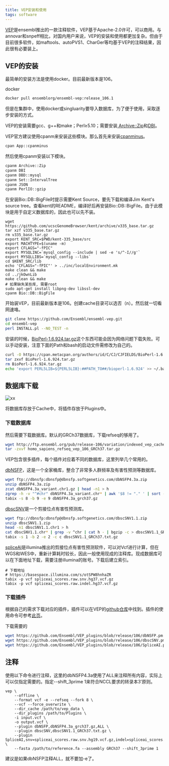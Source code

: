 ```yaml
---
title: VEP安装和使用
tags: software
---
```


[VEP](https://asia.ensembl.org/info/docs/tools/vep/index.html)是ensembl推出的一款注释软件，VEP基于Apache-2.0许可，可以商用。与annovar和snpeff相比，对国内用户来说，VEP的安装和使用都更加复杂。但由于目前很多软件，如maftools、autoPVS1、CharGer等均基于VEP的注释结果，因此很有必要装上。


## VEP的安装
最简单的安装方法是使用docker。目前最新版本是106。

docker
```bash
docker pull ensemblorg/ensembl-vep:release_106.1
```

但是在集群中，使用docker或singluarity要导入数据库，为了便于使用，采取逐步安装的方式。

VEP的安装需要gcc、g++和make；Perl≥5.10；需要安装[ Archive::Zip](https://metacpan.org/pod/Archive::Zip)和[DBI](https://metacpan.org/pod/DBI)。

VEP官方建议使用cpanm来安装这些模块。那么首先来安装[cpanminus](http://search.cpan.org/~miyagawa/Menlo-1.9003/script/cpanm-menlo)。

```bash
cpan App::cpanminus
```

然后使用cpanm安装以下模块。
```bash
cpanm Archive::Zip
cpanm DBI
cpanm DBD::mysql
cpanm Set::IntervalTree
cpanm JSON
cpanm PerlIO::gzip
```

在安装Bio::DB::BigFile时提示需要Kent Source，要先下载和编译Jim Kent's source tree。查看kent的README，编译好后再安装Bio::DB::BigFile。由于此模块是用于自定义数据库的，因此也可以先不装。
```
wget https://github.com/ucscGenomeBrowser/kent/archive/v335_base.tar.gz
tar xzf v335_base.tar.gz
rm v335_base.tar.gz
export KENT_SRC=$PWD/kent-335_base/src
export MACHTYPE=$(uname -m)
export CFLAGS="-fPIC"
export MYSQLINC=`mysql_config --include | sed -e 's/^-I//g'`
export MYSQLLIBS=`mysql_config --libs`
cd $KENT_SRC/lib
echo 'CFLAGS="-fPIC"' > ../inc/localEnvironment.mk
make clean && make
cd ../jkOwnLib
make clean && make
# 如果缺失某些库, 需要root
sudo apt-get install libpng-dev libssl-dev
cpanm Bio::DB::BigFile
```


开始装VEP，目前最新版本是106。创建cache目录可以选否（n）。然后就一切看网速咯。
```bash
git clone https://github.com/Ensembl/ensembl-vep.git
cd ensembl-vep
perl INSTALL.pl --NO_TEST -n
```

安装的时候，[BioPerl-1.6.924.tar.gz](https://cpan.metacpan.org/authors/id/C/CJ/CJFIELDS/BioPerl-1.6.924.tar.gz)这个东西可能会因为网络问题下载失败。可以手动安装，注意下面的Path和bash的启动文件需修改为自己的。
```bash
curl -O https://cpan.metacpan.org/authors/id/C/CJ/CJFIELDS/BioPerl-1.6.924.tar.gz
tar zxvf BioPerl-1.6.924.tar.gz
rm BioPerl-1.6.924.tar.gz
echo 'export PERL5LIB=${PERL5LIB}:##PATH_TO##/bioperl-1.6.924' >> ~/.bash_profile
```



## 数据库下载
![xx](http://asia.ensembl.org/info/docs/tools/vep/script/VEP_docker_local_setup.png)

将数据库存放于Cache中，将插件存放于Plugins中。


### 下载数据库

然后需要下载数据库。默认的GRCh37数据库，下载refseq的够用了。

```bash
wget http://ftp.ensembl.org/pub/release-106/variation/indexed_vep_cache/homo_sapiens_refseq_vep_106_GRCh37.tar.gz
tar -zxvf homo_sapiens_refseq_vep_106_GRCh37.tar.gz
```

VEP包含很多插件，每个插件对应着不同的数据库，这里列举几个常用的。

[dbNSFP](https://sites.google.com/site/jpopgen/dbNSFP)，这是一个全家桶库，整合了非常多人群频率及有害性预测等数据库。
```bash
wget ftp://dbnsfp:dbnsfp@dbnsfp.softgenetics.com/dbNSFP4.3a.zip
unzip dbNSFP4.3a.zip
zcat dbNSFP4.3a_variant.chr1.gz | head -n1 > h
zgrep -h -v "^#chr" dbNSFP4.3a_variant.chr* | awk '$8 != "." ' | sort -T /path/to/tmp_folder -k8,8 -k9,9n - | cat h - | bgzip -c > dbNSFP4.3a_grch37.gz
tabix -s 8 -b 9 -e 9 dbNSFP4.3a_grch37.gz
```

[dbscSNV](http://www.liulab.science/dbscsnv.html)是一个剪接位点有害性预测库。
```bash
wget ftp://dbnsfp:dbnsfp@dbnsfp.softgenetics.com/dbscSNV1.1.zip
unzip dbscSNV1.1.zip
head -n1 dbscSNV1.1.chr1 > h
cat dbscSNV1.1.chr* | grep -v ^chr | cat h - | bgzip -c > dbscSNV1.1_GRCh37.txt.gz
tabix -s 1 -b 2 -e 2 -c c dbscSNV1.1_GRCh37.txt.gz
```

[spliceAI](https://github.com/Illumina/SpliceAI)是illumina推出的剪接位点有害性预测软件，可以对Vcf进行计算，但在WGS和WES中，重新计算耗时较长，因此一般使用现成的注释库。现成数据库可以在下面地址下载，需要注册illumina的账号。下载后建立索引。
```
# 下载地址
# https://basespace.illumina.com/s/otSPW8hnhaZR
tabix -p vcf spliceai_scores.raw.snv.hg37.vcf.gz
tabix -p vcf spliceai_scores.raw.indel.hg37.vcf.gz
```

### 下载插件
根据自己的需求下载对应的插件，插件可以在VEP的[github仓库](https://github.com/Ensembl/VEP_plugins)中找到。插件的使用命令可参考[此页](https://asia.ensembl.org/info/docs/tools/vep/script/vep_plugins.html)。

下载需要的
```bash
wget https://github.com/Ensembl/VEP_plugins/blob/release/106/dbNSFP.pm
wget https://github.com/Ensembl/VEP_plugins/blob/release/106/dbscSNV.pm
wget https://github.com/Ensembl/VEP_plugins/blob/release/106/SpliceAI.pm
```

## 注释

使用以下命令进行注释，这里的dbNSFP4.3a使用了ALL来注释所有内容，实际上可以仅指定需要的。指定--shift_3prime 1来符合NCCL要求的转录本3’原则。
```
vep \
	--offline \
	--format vcf -e --refseq --fork 8 \
	--vcf --force_overwrite \
	--dir_cache /path/to/vep_data \
	--dir_plugins /path/to/Plugins \
	-i input.vcf \
	-o output.vcf \
	--plugin dbNSFP,dbNSFP4.3a_grch37.gz,ALL \
	--plugin dbscSNV,dbscSNV1.1_GRCh37.txt.gz \
	--plugin SpliceAI,snv=spliceai_scores.raw.snv.hg19.vcf.gz,indel=spliceai_scores.raw.indel.hg19.vcf.gz,cutoff=0.5 \
	--fasta /path/to/reference.fa --assembly GRCh37 --shift_3prime 1
```

建议是如果dbNSFP注释ALL，就不要加-e了。
